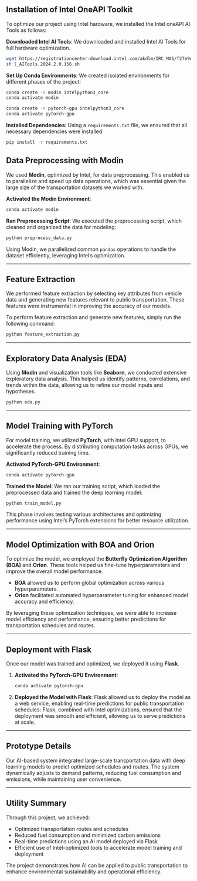 ## Installation of Intel OneAPI Toolkit

To optimize our project using Intel hardware, we installed the Intel oneAPI AI Tools as follows:

**Downloaded Intel AI Tools**:
   We downloaded and installed Intel AI Tools for full hardware optimization.
   ```bash
   wget https://registrationcenter-download.intel.com/akdlm/IRC_NAS/f27e9e0e-ec27-4024-a4bf-b30c48c99564/l_AITools.2024.2.0.156.sh
   sh l_AITools.2024.2.0.156.sh
   ```

**Set Up Conda Environments**:
   We created isolated environments for different phases of the project:
   ```bash
   conda create -n modin intelpython3_core
   conda activate modin
   ```

   ```bash
   conda create -n pytorch-gpu intelpython3_core
   conda activate pytorch-gpu
   ```

**Installed Dependencies**:
   Using a `requirements.txt` file, we ensured that all necessary dependencies were installed:
   ```bash
   pip install -r requirements.txt
   ```
## Data Preprocessing with Modin

We used **Modin**, optimized by Intel, for data preprocessing. This enabled us to parallelize and speed up data operations, which was essential given the large size of the transportation datasets we worked with.

**Activated the Modin Environment**:
   ```bash
   conda activate modin
   ```

**Ran Preprocessing Script**:
   We executed the preprocessing script, which cleaned and organized the data for modeling:
   ```bash
   python preprocess_data.py
   ```

   Using Modin, we parallelized common `pandas` operations to handle the dataset efficiently, leveraging Intel’s optimization.

---

## Feature Extraction

We performed feature extraction by selecting key attributes from vehicle data and generating new features relevant to public transportation. These features were instrumental in improving the accuracy of our models.

To perform feature extraction and generate new features, simply run the following command:

```bash
python feature_extraction.py
```

---

## Exploratory Data Analysis (EDA)

Using **Modin** and visualization tools like **Seaborn**, we conducted extensive exploratory data analysis. This helped us identify patterns, correlations, and trends within the data, allowing us to refine our model inputs and hypotheses.

```bash
python eda.py
```

---

## Model Training with PyTorch

For model training, we utilized **PyTorch**, with Intel GPU support, to accelerate the process. By distributing computation tasks across GPUs, we significantly reduced training time.

**Activated PyTorch-GPU Environment**:
   ```bash
   conda activate pytorch-gpu
   ```

**Trained the Model**:
   We ran our training script, which loaded the preprocessed data and trained the deep learning model:
   ```bash
   python train_model.py
   ```

   This phase involves testing various architectures and optimizing performance using Intel’s PyTorch extensions for better resource utilization.

---

## Model Optimization with BOA and Orion

To optimize the model, we employed the **Butterfly Optimization Algorithm (BOA)** and **Orion**. These tools helped us fine-tune hyperparameters and improve the overall model performance.

- **BOA** allowed us to perform global optimization across various hyperparameters.
- **Orion** facilitated automated hyperparameter tuning for enhanced model accuracy and efficiency.

By leveraging these optimization techniques, we were able to increase model efficiency and performance, ensuring better predictions for transportation schedules and routes.

---

## Deployment with Flask

Once our model was trained and optimized, we deployed it using **Flask**.

1. **Activated the PyTorch-GPU Environment**:
   ```bash
   conda activate pytorch-gpu
   ```

2. **Deployed the Model with Flask**:
   Flask allowed us to deploy the model as a web service, enabling real-time predictions for public transportation schedules:
   Flask, combined with Intel optimizations, ensured that the deployment was smooth and efficient, allowing us to serve predictions at scale.

---

## Prototype Details

Our AI-based system integrated large-scale transportation data with deep learning models to predict optimized schedules and routes. The system dynamically adjusts to demand patterns, reducing fuel consumption and emissions, while maintaining user convenience.

---

## Utility Summary

Through this project, we achieved:

- Optimized transportation routes and schedules
- Reduced fuel consumption and minimized carbon emissions
- Real-time predictions using an AI model deployed via Flask
- Efficient use of Intel-optimized tools to accelerate model training and deployment

The project demonstrates how AI can be applied to public transportation to enhance environmental sustainability and operational efficiency.
